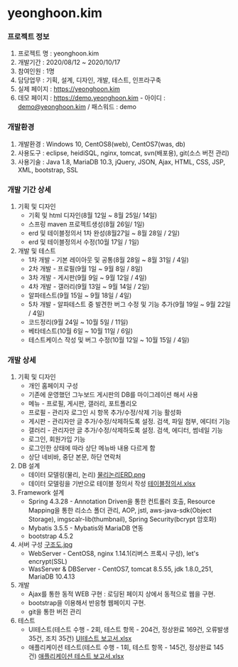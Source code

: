 # yeonghoon.kim


### 프로젝트 정보
1. 프로젝트 명 : yeonghoon.kim
2. 개발기간 : 2020/08/12 ~ 2020/10/17
3. 참여인원 : 1명
4. 담당업무 : 기획, 설계, 디자인, 개발, 테스트, 인프라구축
5. 실제 페이지 : https://yeonghoon.kim
5. 데모 페이지 : https://demo.yeonghoon.kim - 아이디 : demo@yeonghoon.kim / 패스워드 : demo


### 개발환경
1. 개발환경 : Windows 10, CentOS8(web), CentOS7(was, db)
2. 사용도구 : eclipse, heidiSQL, nginx, tomcat, svn(배포용), git(소스 버전 관리)
3. 사용기술 : Java 1.8, MariaDB 10.3, jQuery, JSON, Ajax, HTML, CSS, JSP, XML, bootstrap, SSL


### 개발 기간 상세
1. 기획 및 디자인
    + 기획 및 html 디자인(8월 12일 ~ 8월 25일/ 14일)
    + 스프링 maven 프로젝트생성(8월 26일/ 1일)
    + erd 및 테이블정의서 1차 완성(8월27일 ~ 8월 28일 / 2일)
    + erd 및 테이블정의서 수정(10월 17일 / 1일)
2. 개발 및 테스트
    + 1차 개발 - 기본 레이아웃 및 공통(8월 28일 ~ 8월 31일 / 4일)
    + 2차 개발 - 프로필(9월 1일 ~ 9월 8일 / 8일)
    + 3차 개발 - 게시판(9월 9일 ~ 9월 12일 / 4일)
    + 4차 개발 - 갤러리(9월 13일 ~ 9월 14일 / 2일)
    +  알파테스트(9월 15일 ~ 9월 18일 / 4일)
    + 5차 개발 - 알파테스트 중 발견한 버그 수정 및 기능 추가(9월 19일 ~ 9월 22일 / 4일)
    + 코드정리(9월 24일 ~ 10월 5일 / 11일)
    + 베타테스트(10월 6일 ~ 10월 11일 / 6일)
    + 테스트케이스 작성 및 버그 수정(10월 12일 ~ 10월 15일 / 4일)


### 개발 상세
1. 기획 및 디자인
    + 개인 홈페이지 구성
    + 기존에 운영했던 그누보드 게시판의 DB를 마이그레이션 해서 사용
    + 메뉴 - 프로필, 게시판, 갤러리, 포트폴리오
    + 프로필 - 관리자 로그인 시 항목 추가/수정/삭제 기능 활성화
    + 게시판 - 관리자만 글 추가/수정/삭제하도록 설정. 검색, 파일 첨부, 에디터 기능
    + 갤러리 - 관리자만 글 추가/수정/삭제하도록 설정. 검색, 에디터, 썸네일 기능
    + 로그인, 회원가입 기능
    + 로그인한 상태에 따라 상단 메뉴바 내용 다르게 함
    + 상단 네비바, 중단 본문, 하단 연락처
2. DB 설계
    + 데이터 모델링(물리, 논리) [
물리논리ERD.png](https://github.com/kimyeonghoon/yeonghoon.kim/blob/master/03.%20erd%20%EB%B0%8F%20%ED%85%8C%EC%9D%B4%EB%B8%94%EC%A0%95%EC%9D%98%EC%84%9C/%EB%AC%BC%EB%A6%AC%EB%85%BC%EB%A6%ACERD.png)
    + 데이터 모델링을 기반으로 테이블 정의서 작성 [테이블정의서.xlsx](https://github.com/kimyeonghoon/yeonghoon.kim/blob/master/03.%20erd%20%EB%B0%8F%20%ED%85%8C%EC%9D%B4%EB%B8%94%EC%A0%95%EC%9D%98%EC%84%9C/%ED%85%8C%EC%9D%B4%EB%B8%94%EC%A0%95%EC%9D%98%EC%84%9C.xlsx)
3. Framework 설계
    + Spring 4.3.28 - Annotation Driven을 통한 컨트롤러 호출, Resource Mapping을 통한 리소스 폴더 관리, AOP, jstl, aws-java-sdk(Object Storage), imgscalr-lib(thumbnail), Spring Security(bcrypt 암호화)
    + Mybatis 3.5.5 - Mybatis와 MariaDB 연동
    + bootstrap 4.5.2
4. 서버 구성 [구조도.jpg](https://raw.githubusercontent.com/kimyeonghoon/yeonghoon.kim/master/01.%20%EA%B8%B0%ED%9A%8D/%EA%B5%AC%EC%A1%B0%EB%8F%84.JPG)
    + WebServer - CentOS8, nginx 1.14.1(리버스 프록시 구성), let's encrypt(SSL)
    + WasServer & DBServer - CentOS7, tomcat 8.5.55, jdk 1.8.0_251, MariaDB 10.4.13
5. 개발
    + Ajax를 통한 동적 WEB 구현 : 로딩된 페이지 상에서 동적으로 웹을 구현.
    + bootstrap을 이용해서 반응형 웹페이지 구현.
    + git을 통한 버전 관리
6. 테스트
    + UI테스트(테스트 수행 - 2회, 테스트 항목 - 204건, 정상완료 169건, 오류발생 35건, 조치 35건)
    [UI테스트 보고서.xlsx](https://github.com/kimyeonghoon/yeonghoon.kim/blob/master/05.%20%ED%85%8C%EC%8A%A4%ED%8A%B8%EC%BC%80%EC%9D%B4%EC%8A%A4/UI%ED%85%8C%EC%8A%A4%ED%8A%B8%20%EB%B3%B4%EA%B3%A0%EC%84%9C.xlsx)
    + 애플리케이션 테스트(테스트 수행 - 1회, 테스트 항목 - 145건, 정상완료 145건)
    [애플리케이션 테스트 보고서.xlsx](https://github.com/kimyeonghoon/yeonghoon.kim/blob/master/05.%20%ED%85%8C%EC%8A%A4%ED%8A%B8%EC%BC%80%EC%9D%B4%EC%8A%A4/%EC%95%A0%ED%94%8C%EB%A6%AC%EC%BC%80%EC%9D%B4%EC%85%98%20%ED%85%8C%EC%8A%A4%ED%8A%B8%20%EB%B3%B4%EA%B3%A0%EC%84%9C.xlsx)
